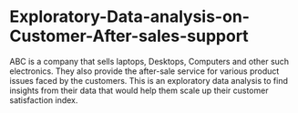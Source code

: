 # Exploratory-Data-analysis-on-Customer-After-sales-support
ABC is a company that sells laptops, Desktops, Computers and other such electronics. They also provide the after-sale service for various product issues faced by the customers. This is an exploratory data analysis to find insights from their data that would help them scale up their customer satisfaction index.
